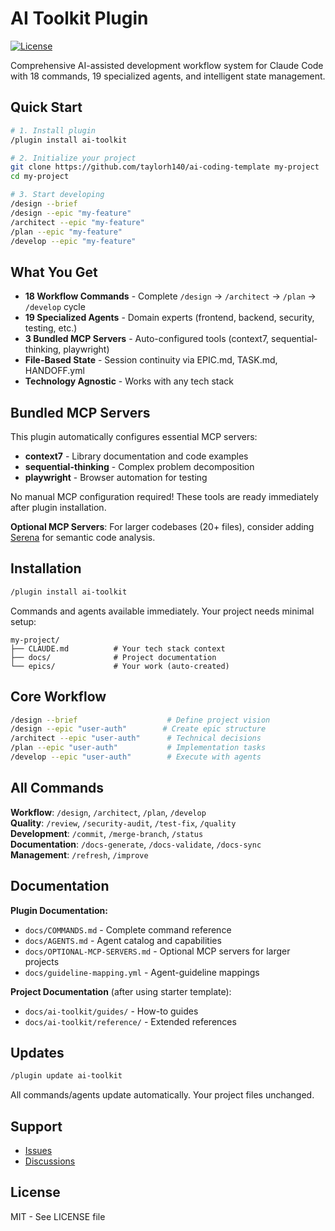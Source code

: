 # AI Toolkit Plugin

[![License](https://img.shields.io/badge/license-MIT-blue.svg)](./LICENSE)

Comprehensive AI-assisted development workflow system for Claude Code with 18 commands, 19 specialized agents, and intelligent state management.

## Quick Start

```bash
# 1. Install plugin
/plugin install ai-toolkit

# 2. Initialize your project
git clone https://github.com/taylorh140/ai-coding-template my-project
cd my-project

# 3. Start developing
/design --brief
/design --epic "my-feature"
/architect --epic "my-feature"
/plan --epic "my-feature"
/develop --epic "my-feature"
```

## What You Get

- **18 Workflow Commands** - Complete `/design` → `/architect` → `/plan` → `/develop` cycle
- **19 Specialized Agents** - Domain experts (frontend, backend, security, testing, etc.)
- **3 Bundled MCP Servers** - Auto-configured tools (context7, sequential-thinking, playwright)
- **File-Based State** - Session continuity via EPIC.md, TASK.md, HANDOFF.yml
- **Technology Agnostic** - Works with any tech stack

## Bundled MCP Servers

This plugin automatically configures essential MCP servers:

- **context7** - Library documentation and code examples
- **sequential-thinking** - Complex problem decomposition
- **playwright** - Browser automation for testing

No manual MCP configuration required! These tools are ready immediately after plugin installation.

**Optional MCP Servers**: For larger codebases (20+ files), consider adding [Serena](./docs/OPTIONAL-MCP-SERVERS.md) for semantic code analysis.

## Installation

```bash
/plugin install ai-toolkit
```

Commands and agents available immediately. Your project needs minimal setup:

```
my-project/
├── CLAUDE.md          # Your tech stack context
├── docs/              # Project documentation
└── epics/             # Your work (auto-created)
```

## Core Workflow

```bash
/design --brief                    # Define project vision
/design --epic "user-auth"        # Create epic structure
/architect --epic "user-auth"      # Technical decisions
/plan --epic "user-auth"           # Implementation tasks
/develop --epic "user-auth"        # Execute with agents
```

## All Commands

**Workflow**: `/design`, `/architect`, `/plan`, `/develop`  
**Quality**: `/review`, `/security-audit`, `/test-fix`, `/quality`  
**Development**: `/commit`, `/merge-branch`, `/status`  
**Documentation**: `/docs-generate`, `/docs-validate`, `/docs-sync`  
**Management**: `/refresh`, `/improve`

## Documentation

**Plugin Documentation:**
- `docs/COMMANDS.md` - Complete command reference
- `docs/AGENTS.md` - Agent catalog and capabilities
- `docs/OPTIONAL-MCP-SERVERS.md` - Optional MCP servers for larger projects
- `docs/guideline-mapping.yml` - Agent-guideline mappings

**Project Documentation** (after using starter template):
- `docs/ai-toolkit/guides/` - How-to guides
- `docs/ai-toolkit/reference/` - Extended references

## Updates

```bash
/plugin update ai-toolkit
```

All commands/agents update automatically. Your project files unchanged.

## Support

- [Issues](https://github.com/taylorh140/ai-coding-template/issues)
- [Discussions](https://github.com/taylorh140/ai-coding-template/discussions)

## License

MIT - See LICENSE file
